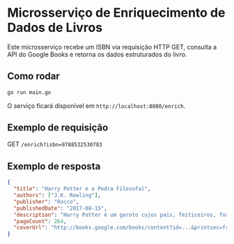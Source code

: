 # Microsserviço de Enriquecimento de Dados de Livros

Este microsserviço recebe um ISBN via requisição HTTP GET, consulta a API do Google Books e retorna os dados estruturados do livro.

## Como rodar

```bash
go run main.go
```

O serviço ficará disponível em `http://localhost:8080/enrich`.

## Exemplo de requisição

GET `/enrich?isbn=9788532530783`

## Exemplo de resposta

```json
{
  "title": "Harry Potter e a Pedra Filosofal",
  "authors": ["J.K. Rowling"],
  "publisher": "Rocco",
  "publishedDate": "2017-08-15",
  "description": "Harry Potter é um garoto cujos pais, feiticeiros, foram assassinados...",
  "pageCount": 264,
  "coverUrl": "http://books.google.com/books/content?id=...&printsec=frontcover"
}
```
